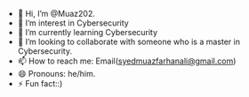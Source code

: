 - 👋 Hi, I’m @Muaz202.
- 👀 I’m interest in Cybersecurity
- 🌱 I’m currently learning Cybersecurity
- 💞️ I’m looking to collaborate with someone who is a master in Cybersecurity.
- 📫 How to reach me: Email(syedmuazfarhanali@gmail.com)
- 😄 Pronouns: he/him.
- ⚡ Fun fact::)

<!---
Muaz202/Muaz202 is a ✨ special ✨ repository because its `README.md` (this file) appears on your GitHub profile.
You can click the Preview link to take a look at your changes.
--->
